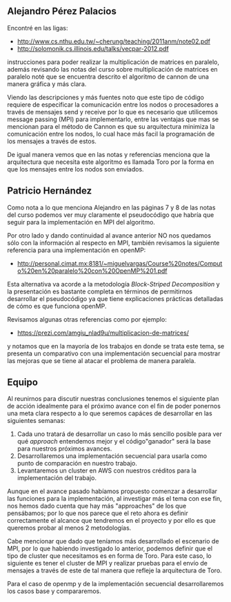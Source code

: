 ## Alejandro Pérez Palacios

Encontré en las ligas:

  * http://www.cs.nthu.edu.tw/~cherung/teaching/2011anm/note02.pdf 
  * http://solomonik.cs.illinois.edu/talks/vecpar-2012.pdf
  
instrucciones para poder realizar la multiplicación de matrices en paralelo, además revisando las notas del curso sobre multiplicación de matrices en paralelo noté que se encuentra descrito el algoritmo de cannon de una manera gráfica y más clara. 

Viendo las descripciones y más fuentes noto que este tipo de código requiere de especificar la comunicación entre los nodos o procesadores a través de mensajes send y receive por lo que es necesario que utilicemos message passing (MPI) para implementarlo, entre las ventajas que mas se mencionan para el método de Cannon es que su arquitectura minimiza la comunicación entre los nodos, lo cual hace más facil la programación de los mensajes a través de estos.

De igual manera vemos que en las notas y referencias menciona que la arquitectura que necesita este algoritmo es llamada Toro por la forma en que los mensajes entre los nodos son enviados. 

## Patricio Hernández 

Como nota a lo que menciona Alejandro en las páginas 7 y 8 de las notas del curso podemos ver muy claramente el pseudocódigo que habría que seguir para la implementación en MPI del algoritmo.

Por otro lado y dando continuidad al avance anterior NO nos quedamos sólo con la información al respecto en MPI, también revisamos la siguiente referencia para una implementación en openMP:

  * http://personal.cimat.mx:8181/~miguelvargas/Course%20notes/Computo%20en%20paralelo%20con%20OpenMP%201.pdf
  
 Esta alternativa va acorde a la metodología *Block-Striped Decomposition* y la presentación es bastante completa en términos de permitirnos desarrollar el pseudocódigo ya que tiene explicaciones prácticas detalladas de cómo es que funciona openMP.
 
 Revisamos algunas otras referencias como por ejemplo:
 
   * https://prezi.com/amgiu_nlad9u/multiplicacion-de-matrices/

y notamos que en la mayoría de los trabajos en donde se trata este tema, se presenta un comparativo con una implementación secuencial para mostrar las mejoras que se tiene al atacar el problema de manera paralela.

## Equipo

Al reunirnos para discutir nuestras conclusiones tenemos el siguiente plan de acción idealmente para el próximo avance con el fin de poder ponernos una meta clara respecto a lo que seremos capáces de desarrollar en las siguientes semanas:

  1. Cada uno tratará de desarrollar un caso lo más sencillo posible para ver qué *approach* entendemos mejor y el código"ganador" será la base para nuestros próximos avances.
  2. Desarrollaremos una implementación secuencial para usarla como punto de comparación en nuestro trabajo.
  3. Levantaremos un cluster en AWS con nuestros créditos para la implementación del trabajo.

Aunque en el avance pasado habíamos propuesto comenzar a desarrollar las funciones para la implementación, al investigar más el tema con ese fin, nos hemos dado cuenta que hay más "approaches" de los que pensábamos; por lo que nos parece que el reto ahora es definir correctamente el alcance que tendremos en el proyecto y por ello es que queremos probar al menos 2 metodologías.

Cabe mencionar que dado que teníamos más desarrollado el escenario de MPI, por lo que habiendo investigado lo anterior, podemos definir que el tipo de cluster que necesitamos es en forma de Toro. Para este caso, lo siguiente es tener el cluster de MPI y realizar pruebas para el envío de mensajes a través de este de tal manera que refleje la arquitectura de Toro.

Para el caso de openmp y de la implementación secuencial desarrollaremos los casos base y compararemos.

